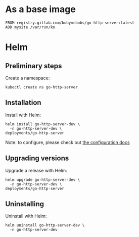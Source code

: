 # As a base image

```
FROM registry.gitlab.com/bobymcbobs/go-http-server:latest
ADD mysite /var/run/ko
```

# Helm

## Preliminary steps

Create a namespace:

```shell
kubectl create ns go-http-server
```

## Installation

Install with Helm:

```shell
helm install go-http-server-dev \
  -n go-http-server-dev \
deployments/go-http-server
```

Note: to configure, please check out [the configuration docs](./configuration.md)

## Upgrading versions

Upgrade a release with Helm:

```shell
helm upgrade go-http-server-dev \
  -n go-http-server-dev \
deployments/go-http-server
```

## Uninstalling

Uninstall with Helm:

```shell
helm uninstall go-http-server-dev \
  -n go-http-server-dev
```

